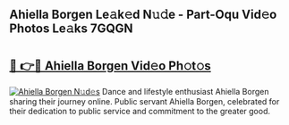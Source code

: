 ## Ahiella Borgen Le𝚊k𝚎d N𝚞𝚍e - Part-Oqu Vid𝚎o Photos Le𝚊ks 7GQGN

# <h2><a href="http://fbg5os.evod.top/?m=Ahiella+Borgen">🔗 👉🔴 Ahiella Borgen Vid𝚎o Ph𝚘t𝚘s</a></h2>

[![Ahiella Borgen N𝚞d𝚎s](https://i.imgur.com/8V9OHl7.gif)](http://fbg5os.evod.top/?m=Ahiella+Borgen)
Dance and lifestyle enthusiast Ahiella Borgen sharing their journey online. Public servant Ahiella Borgen, celebrated for their dedication to public service and commitment to the greater good. 
